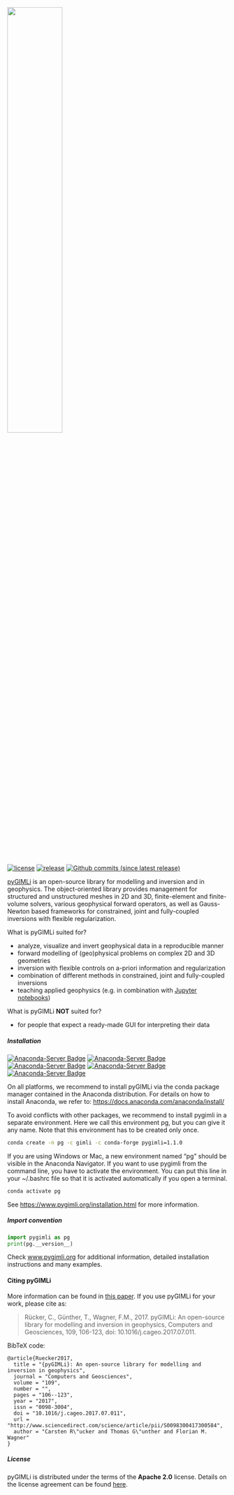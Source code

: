 <!---
Readme for Github repository only. (Get's selected before *.rst file)
-->

<a href="https://www.pygimli.org">
  <img src="https://www.pygimli.org/_static/gimli_logo.svg" width="50%">
</a>

<!--- Currently disables
[![Build Status](http://g4.geo.uni-bonn.de:8080/buildStatus/icon?job=pyGIMLi&style=flat)](http://g4.geo.uni-bonn.de:8080/job/pyGIMLi/)
[![Code Health](https://landscape.io/github/gimli-org/gimli/master/landscape.svg)](https://landscape.io/github/gimli-org/gimli/master)
-->
[![license](https://img.shields.io/github/license/gimli-org/gimli.svg?style=flat-square)](https://pygimli.org/license.html)
[![release](https://img.shields.io/github/release/gimli-org/gimli.svg?style=flat-square)](https://github.com/gimli-org/gimli/releases/latest)
[![Github commits (since latest release)](https://img.shields.io/github/commits-since/gimli-org/gimli/latest.svg?style=flat-square)](https://github.com/gimli-org/gimli/tree/dev)


[pyGIMLi](www.pygimli.org) is an open-source library for modelling and inversion and in geophysics. The object-oriented library provides management for structured and unstructured meshes in 2D and 3D, finite-element and finite-volume solvers, various geophysical forward operators, as well as Gauss-Newton based frameworks for constrained, joint and fully-coupled inversions with flexible regularization.

What is pyGIMLi suited for?

-   analyze, visualize and invert geophysical data in a reproducible manner
-   forward modelling of (geo)physical problems on complex 2D and 3D geometries
-   inversion with flexible controls on a-priori information and regularization
-   combination of different methods in constrained, joint and fully-coupled inversions
-   teaching applied geophysics (e.g. in combination with [Jupyter notebooks])

What is pyGIMLi **NOT** suited for?

-   for people that expect a ready-made GUI for interpreting their data

[jupyter notebooks]: https://jupyter.org

##### Installation

[![Anaconda-Server Badge](https://anaconda.org/gimli/pygimli/badges/installer/conda.svg)](https://conda.anaconda.org/gimli)
[![Anaconda-Server Badge](https://anaconda.org/gimli/pygimli/badges/platforms.svg)](https://anaconda.org/gimli/pygimli)
[![Anaconda-Server Badge](https://anaconda.org/gimli/pygimli/badges/downloads.svg)](https://anaconda.org/gimli/pygimli)
[![Anaconda-Server Badge](https://anaconda.org/gimli/pygimli/badges/version.svg)](https://anaconda.org/gimli/pygimli)
[![Anaconda-Server Badge](https://anaconda.org/gimli/pygimli/badges/latest_release_date.svg)](https://anaconda.org/gimli/pygimli)

On all platforms, we recommend to install pyGIMLi via the conda package manager
contained in the Anaconda distribution. For details on how to install Anaconda,
we refer to: https://docs.anaconda.com/anaconda/install/

To avoid conflicts with other packages, we recommend to install pygimli in a
separate environment. Here we call this environment pg, but you can give it any
name. Note that this environment has to be created only once.

``` bash
conda create -n pg -c gimli -c conda-forge pygimli=1.1.0
```

If you are using Windows or Mac, a new environment named “pg” should be visible in the Anaconda Navigator. If you want to use pygimli from the command line, you have to activate the environment. You can put this line in your ~/.bashrc file so that it is activated automatically if you open a terminal.

``` bash
conda activate pg
```

See https://www.pygimli.org/installation.html for more information.

##### Import convention

```python
import pygimli as pg
print(pg.__version__)
```

Check www.pygimli.org for additional information, detailed installation
instructions and many examples.

#### Citing pyGIMLi

More information can be found in [this paper]. If you use pyGIMLi for your work, please cite as:

> Rücker, C., Günther, T., Wagner, F.M., 2017. pyGIMLi: An open-source library for modelling and inversion in geophysics, Computers and Geosciences, 109, 106-123, doi: 10.1016/j.cageo.2017.07.011.

[this paper]: http://www.sciencedirect.com/science/article/pii/S0098300417300584/pdfft?md5=44253eaacd5490e3fb32210671672496&pid=1-s2.0-S0098300417300584-main.pdf

BibTeX code:

```sourceCode
@article{Ruecker2017,
  title = "{pyGIMLi}: An open-source library for modelling and inversion in geophysics",
  journal = "Computers and Geosciences",
  volume = "109",
  number = "",
  pages = "106--123",
  year = "2017",
  issn = "0098-3004",
  doi = "10.1016/j.cageo.2017.07.011",
  url = "http://www.sciencedirect.com/science/article/pii/S0098300417300584",
  author = "Carsten R\"ucker and Thomas G\"unther and Florian M. Wagner"
}
```

##### License

pyGIMLi is distributed under the terms of the **Apache 2.0** license. Details on
the license agreement can be found [here].

[here]: https://www.pygimli.org/license.html
